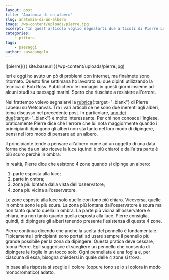 ```yaml
---
layout: post
title: "Anatomia di un albero"
slug: anatomia-di-un-albero
image: /wp-content/uploads/pierre.jpg
excerpt: "In quest'articolo voglio segnalarti due articoli di Pierre Labeau sull'Anatomia di un Albero."
categories:
    - pittura
tags:
    - paesaggi
author: sasadangelo
---
```


![pierre]({{ site.baseurl }}/wp-content/uploads/pierre.jpg)

Ieri e oggi ho avuto un pò di problemi con Internet, ma finalmete sono ritornato. Questo fine settimana ho lavorato su due dipinti utilizzando la tecnica di Bob Ross. Pubblicherò le immagini in questi giorni insieme ad alcuni studi su paesaggi marini. Spero che riusciate a resistere all'orrore.

Nel frattempo volevo segnalarvi la [rubrica](http://www.wetcanvas.com/ArtSchool/QuikTips/index.html){:target="_blank"} di Pierre Labeau su Wetcanvas. Tra i vari articoli ce ne sono due inerenti agli alberi, tema discusso nel precedente post. In particolare, [uno dei due](http://www.wetcanvas.com/ArtSchool/QuikTips/AnatomyTree/index.html){:target="_blank"} è molto interessante. Per chi non conosce l'inglese, praticamente Pierre dice che l'errore che lui nota maggiormente quando i principianti dipingono gli alberi non sta tanto nel loro modo di dipingere, bensì nel loro modo di pensare ad un albero.

Il principiante tende a pensare all'albero come ad un oggetto di una data forma che da un lato riceve la luce (quindi è più chiaro) e dall'altra parte è più scuro perchè in ombra.

In realtà, Pierre dice che esistono 4 zone quando si dipinge un albero:

1. parte esposta alla luce;
2. parte in ombra;
3. zona più lontana dalla vista dell'osservatore;
4. zona più vicina all'osservatore.

Le zone esposte alla luce solo quelle con tono più chiaro. Viceversa, quelle in ombra sono le più scure. La zona più lontana dall'osservatore è scura ma non tanto quanto quella in ombra. La parte più vicina all'osservatore è chiara, ma non tanto quanto quella esposta alla luce. Pierre consiglia, quindi, di dipingere gli alberi tenendo presente l'esistenza di queste 4 zone.

Pierre continua dicendo che anche la scelta del pennello è fondamentale. Tipicamente i principianti sono portati ad usare sempre il pennello più grande possibile per la zona da dipingere. Questa pratica deve cessare, tuona Pierre. Egli suggerisce di scegliere un pennello che consenta di dipingere le foglie in un tocco solo. Ogni pennellata è una foglia e, per ciascuna di essa, bisogna chiedersi in quale delle 4 zone si trova.

In base alla risposta si sceglie il colore (oppure tono se lo si colora in modo monocromatico) adatto.
